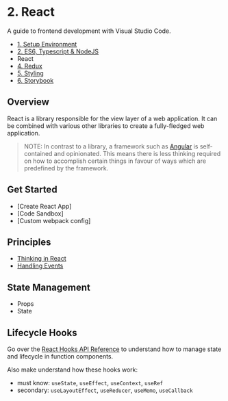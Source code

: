 # 2. React

A guide to frontend development with Visual Studio Code.

- [1. Setup Environment](./1-SetupEnvironment.md)
- [2. ES6, Typescript & NodeJS](./2-Javascript.md)
- React
- [4. Redux](./4-Redux.md)
- [5. Styling](./5-Styling.md)
- [6. Storybook](./6-Storybook.md)

## Overview

React is a library responsible for the view layer of a web application. It can be combined with various other libraries to create a fully-fledged web application.
> NOTE: In contrast to a library, a framework such as [Angular]() is self-contained and opinionated. This means there is less thinking required on how to accomplish certain things in favour of ways which are predefined by the framework.

## Get Started

- [Create React App]
- [Code Sandbox]
- [Custom webpack config]

## Principles

- [Thinking in React](https://reactjs.org/docs/thinking-in-react.html)
- [Handling Events](https://reactjs.org/docs/handling-events.html)

## State Management

- Props
- State

## Lifecycle Hooks


Go over the [React Hooks API Reference](https://reactjs.org/docs/hooks-reference.html) to understand how to manage state and lifecycle in function components.

Also make understand how these hooks work:

- must know: `useState`, `useEffect`, `useContext`, `useRef`
- secondary: `useLayoutEffect`, `useReducer`, `useMemo`, `useCallback`
